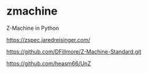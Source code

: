 # zmachine
Z-Machine in Python


https://zspec.jaredreisinger.com/

https://github.com/DFillmore/Z-Machine-Standard.git


https://github.com/heasm66/UnZ

